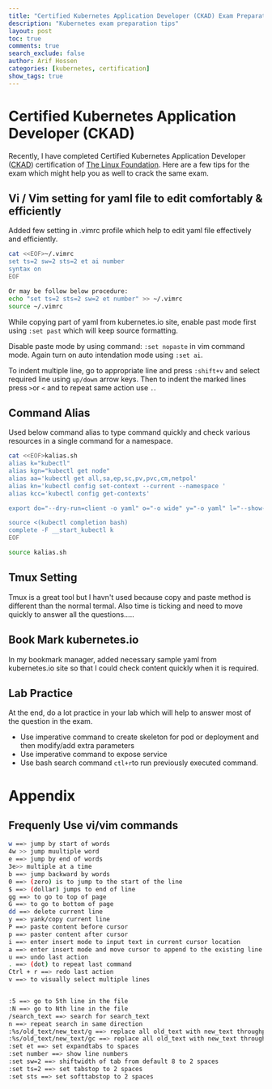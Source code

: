 ```yaml
---
title: "Certified Kubernetes Application Developer (CKAD) Exam Preparation Tips"
description: "Kubernetes exam preparation tips"
layout: post
toc: true
comments: true
search_exclude: false
author: Arif Hossen
categories: [kubernetes, certification]
show_tags: true
---
```



# Certified Kubernetes Application Developer (CKAD)

Recently, I have completed Certified Kubernetes Application Developer ([CKAD](https://www.cncf.io/certification/ckad/)) certification of [The Linux Foundation](https://www.linuxfoundation.org). Here are a few tips for the exam which might help you as well to crack the same exam.



## Vi / Vim setting for yaml file to edit comfortably & efficiently

Added few setting in .vimrc profile which help to edit yaml file effectively and efficiently. 

```bash
cat <<EOF>~/.vimrc
set ts=2 sw=2 sts=2 et ai number
syntax on
EOF

Or may be follow below procedure:
echo "set ts=2 sts=2 sw=2 et number" >> ~/.vimrc
source ~/.vimrc
```

While copying part of yaml from kubernetes.io site, enable past mode first using `:set past` which will keep source formatting. 

Disable paste mode by using command: `:set nopaste` in vim command mode. Again turn on auto intendation mode using `:set ai`.

To indent multiple line, go to appropriate line and press `:shift+v` and select required line using `up/down` arrow keys. Then to indent the marked lines press  `>`or `<` and to repeat same action use `.`.



## Command Alias

Used below command alias to type command quickly and check various resources in a single command for a namespace. 

```bash
cat <<EOF>kalias.sh
alias k="kubectl"
alias kgn="kubectl get node" 
alias aa='kubectl get all,sa,ep,sc,pv,pvc,cm,netpol'
alias kn='kubectl config set-context --current --namespace '
alias kcc='kubectl config get-contexts'

export do="--dry-run=client -o yaml" o="-o wide" y="-o yaml" l="--show-labels" r="--recursive"

source <(kubectl completion bash)
complete -F __start_kubectl k
EOF

source kalias.sh
```



## Tmux Setting

Tmux is a great tool but I havn't used because copy and paste method is different than the normal termal. Also time is ticking and need to move quickly to answer all the questions.....



## Book Mark kubernetes.io

In my bookmark manager, added necessary sample yaml from kubernetes.io site so that I could check content quickly when it is required. 



## Lab Practice

At the end, do a lot practice in your lab which will help to answer most of the question in the exam. 



* Use imperative command to create skeleton for pod or deployment and then modify/add extra parameters
* Use imperative command to expose service
* Use bash search command `ctl+r`to run previously executed command.





# Appendix

## Frequenly Use vi/vim commands

```bash
w ==> jump by start of words
4w >> jump muultiple word
e ==> jump by end of words
3e>> multiple at a time
b ==> jump backward by words
0 ==> (zero) is to jump to the start of the line
$ ==> (dollar) jumps to end of line
gg ==> to go to top of page
G ==> to go to bottom of page
dd ==> delete current line
y ==> yank/copy current line
P ==> paste content before cursor
p ==> paster content after cursor
i ==> enter insert mode to input text in current cursor location
a ==> enter insert mode and move cursor to append to the existing line
u ==> undo last action
. ==> (dot) to repeat last command
Ctrl + r ==> redo last action
v ==> to visually select multiple lines


:5 ==> go to 5th line in the file
:N ==> go to Nth line in the file
/search_text ==> search for search_text
n ==> repeat search in same direction
:%s/old_text/new_text/g ==> replace all old_text with new_text throughput file
:%s/old_text/new_text/gc ==> replace all old_text with new_text throughput file asking for confirmation before making each change
:set et ==> set expandtabs to spaces
:set number ==> show line numbers
:set sw=2 ==> shiftwidth of tab from default 8 to 2 spaces
:set ts=2 ==> set tabstop to 2 spaces
:set sts ==> set softtabstop to 2 spaces
```

